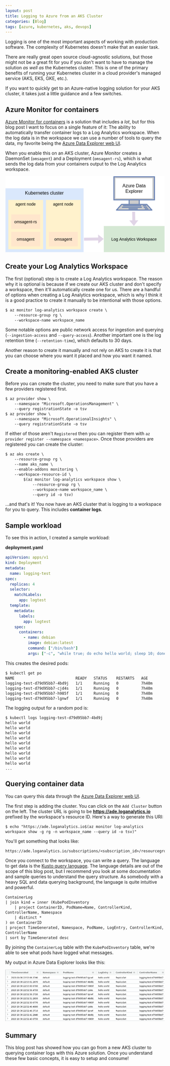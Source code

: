 ```yaml
---
layout: post
title: Logging to Azure from an AKS Cluster
categories: [Blog]
tags: [azure, kubernetes, aks, devops]
---
```


Logging is one of the most important aspects of working with production software. The complexity of Kubernetes doesn't make that an easier task.

There are really great open source cloud-agnostic solutions, but those might not be a great fit for you if you don't want to have to manage the solution *as well as* the Kubernetes cluster. This is one of the primary benefits of running your Kubernetes cluster in a cloud provider's managed service (AKS, EKS, GKE, etc.).

If you want to quickly get to an Azure-native logging solution for your AKS cluster, it takes just a little guidance and a few switches.

## Azure Monitor for containers

[Azure Monitor for containers](https://docs.microsoft.com/en-us/azure/azure-monitor/insights/container-insights-overview) is a solution that includes a *lot*, but for this blog post I want to focus on a single feature of it: The ability to automatically transfer container logs to a Log Analytics workspace. When the log data is in the workspace we can use a number of tools to query the data, my favorite being the [Azure Data Explorer web UI](https://docs.microsoft.com/en-us/azure/data-explorer/web-query-data).

When you enable this on an AKS cluster, Azure Monitor creates a DaemonSet (`omsagent`) and a Deployment (`omsagent-rs`), which is what sends the log data from your containers output to the Log Analytics workspace.

![Log entry flow for Azure Monitor for containers](/images/aks-logging1.png)

## Create your Log Analytics Workspace

The first (optional) step is to create a Log Analytics workspace. The reason why it is optional is because if we create our AKS cluster and don't specify a workspace, then it'll automatically create one for us. There are a handful of options when creating a Log Analytics workspace, which is why I think it is a good practice to create it manually to be intentional with those options.

```
$ az monitor log-analytics workspace create \
    --resource-group rg \
    --workspace-name workspace_name
```

Some notable options are public network access for ingestion and querying (`--ingestion-access` and `--query-access`). Another important one is the log retention time (`--retention-time`), which defaults to 30 days.

Another reason to create it manually and not rely on AKS to create it is that you can choose where you want it placed and how you want it named.

## Create a monitoring-enabled AKS cluster

Before you can create the cluster, you need to make sure that you have a few providers registered first.

```
$ az provider show \
    --namespace "Microsoft.OperationsManagement" \
    --query registrationState -o tsv
$ az provider show \
    --namespace "Microsoft.OperationalInsights" \
    --query registrationState -o tsv
```

If either of those aren't `Registered` then you can register them with `az provider register --namespace <namespace>`. Once those providers are registered you can create the cluster:

```
$ az aks create \
    --resource-group rg \
    --name aks_name \
    --enable-addons monitoring \
    --workspace-resource-id \
        $(az monitor log-analytics workspace show \
            --resource-group rg \
            --workspace-name workspace_name \
            --query id -o tsv)
```

...and that's it! You now have an AKS cluster that is logging to a workspace for you to query. This includes **container logs**.

## Sample workload

To see this in action, I created a sample workload:

**deployment.yaml**

```yaml
apiVersion: apps/v1
kind: Deployment
metadata:
  name: logging-test
spec:
  replicas: 4
  selector:
    matchLabels:
      app: logtest
  template:
    metadata:
      labels:
        app: logtest
    spec:
      containers:
        - name: debian
          image: debian:latest
          command: ["/bin/bash"]
          args: ["-c", "while true; do echo hello world; sleep 10; done"]
```

This creates the desired pods:

```
$ kubectl get po
NAME                           READY   STATUS    RESTARTS   AGE
logging-test-d79d95bb7-4bd9j   1/1     Running   0          7h40m
logging-test-d79d95bb7-cjd4s   1/1     Running   0          7h40m
logging-test-d79d95bb7-h985f   1/1     Running   0          7h40m
logging-test-d79d95bb7-lgnwf   1/1     Running   0          7h40m
```

The logging output for a random pod is:

```
$ kubectl logs logging-test-d79d95bb7-4bd9j
hello world
hello world
hello world
hello world
hello world
hello world
hello world
hello world
hello world
...
```

## Querying container data

You can query this data through the [Azure Data Explorer web UI](https://dataexplorer.azure.com/).

The first step is adding the cluster. You can click on the `Add Cluster` button on the left. The cluster URL is going to be **https://ade.loganalytics.io** prefixed by the workspace's resource ID. Here's a way to generate this URI:

```
$ echo "https://ade.loganalytics.io$(az monitor log-analytics workspace show -g rg -n workspace_name --query id -o tsv)"
```

You'll get something that looks like:

```
https://ade.loganalytics.io/subscriptions/<subscription_id>/resourcegroups/<resource_group>/providers/microsoft.operationalinsights/workspaces/<workspace_name>
```

Once you connect to the workspace, you can write a query. The language to get data is the [Kusto query language](https://docs.microsoft.com/en-us/azure/data-explorer/kusto/concepts/). The language details are out of the scope of this blog post, but I recommend you look at some documentation and sample queries to understand the query structure. As somebody with a heavy SQL and data querying background, the language is quite intuitive and powerful.

```text
ContainerLog
| join kind = inner (KubePodInventory
    | project ContainerID, PodName=Name, ControllerKind, ControllerName, Namespace
    | distinct *
) on ContainerID
| project TimeGenerated, Namespace, PodName, LogEntry, ControllerKind, ControllerName
| sort by TimeGenerated desc
```

By joining the `ContainerLog` table with the `KubePodInventory` table, we're able to see what pods have logged what messages.

My output in Azure Data Explorer looks like this:

![Query output](/images/aks-logging2.png)

## Summary

This blog post has showed how you can go from a new AKS cluster to querying container logs with this Azure solution. Once you understand these few basic concepts, it is easy to setup and consume!

